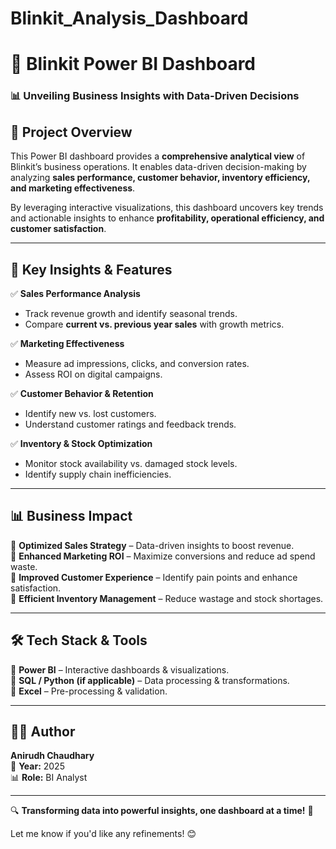 # Blinkit_Analysis_Dashboard
# 🚀 Blinkit Power BI Dashboard  

### 📊 **Unveiling Business Insights with Data-Driven Decisions**  

## 📌 **Project Overview**  
This Power BI dashboard provides a **comprehensive analytical view** of Blinkit’s business operations. It enables data-driven decision-making by analyzing **sales performance, customer behavior, inventory efficiency, and marketing effectiveness**.  

By leveraging interactive visualizations, this dashboard uncovers key trends and actionable insights to enhance **profitability, operational efficiency, and customer satisfaction**.  

---

## 🎯 **Key Insights & Features**  

✅ **Sales Performance Analysis**  
- Track revenue growth and identify seasonal trends.  
- Compare **current vs. previous year sales** with growth metrics.  

✅ **Marketing Effectiveness**  
- Measure ad impressions, clicks, and conversion rates.  
- Assess ROI on digital campaigns.  

✅ **Customer Behavior & Retention**  
- Identify new vs. lost customers.  
- Understand customer ratings and feedback trends.  

✅ **Inventory & Stock Optimization**  
- Monitor stock availability vs. damaged stock levels.  
- Identify supply chain inefficiencies.  

---

## 📊 **Business Impact**  
🔹 **Optimized Sales Strategy** – Data-driven insights to boost revenue.  
🔹 **Enhanced Marketing ROI** – Maximize conversions and reduce ad spend waste.  
🔹 **Improved Customer Experience** – Identify pain points and enhance satisfaction.  
🔹 **Efficient Inventory Management** – Reduce wastage and stock shortages.  

---

## 🛠 **Tech Stack & Tools**  
🔹 **Power BI** – Interactive dashboards & visualizations.  
🔹 **SQL / Python (if applicable)** – Data processing & transformations.  
🔹 **Excel** – Pre-processing & validation.  

---

## 👨‍💻 **Author**  
**Anirudh Chaudhary**  
📅 **Year:** 2025  
📊 **Role:** BI Analyst  

---

🔍 **Transforming data into powerful insights, one dashboard at a time!** 🚀  

Let me know if you'd like any refinements! 😊
